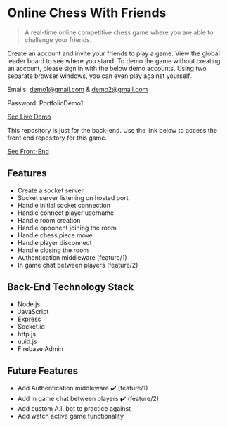 # Online Chess With Friends
> A real-time online competitive chess game where you are able to challenge your friends.

Create an account and invite your friends to play a game. View the global leader board to see where you stand. To demo the game without creating an account, please sign in with the below demo accounts. Using two separate browser windows, you can even play against yourself.

Emails: demo1@gmail.com & demo2@gmail.com

Password: PortfolioDemo1!

[See Live Demo](https://online-chess-with-friends.web.app/)

This repository is just for the back-end. Use the link below to access the front end repository for this game. 

[See Front-End](https://github.com/AdenWhitworth/online_chess_with_friends)

## Features
- Create a socket server
- Socket server listening on hosted port
- Handle initial socket connection 
- Handle connect player username
- Handle room creation
- Handle opponent joining the room
- Handle chess piece move
- Handle player disconnect
- Handle closing the room
- Authentication middleware (feature/1)
- In game chat between players (feature/2)

## Back-End Technology Stack
- Node.js
- JavaScript
- Express
- Socket.io
- http.js
- uuid.js
- Firebase Admin

## Future Features
- Add Authentication middleware :heavy_check_mark: (feature/1)
- Add in game chat between players :heavy_check_mark: (feature/2)
- Add custom A.I. bot to practice against
- Add watch active game functionality
